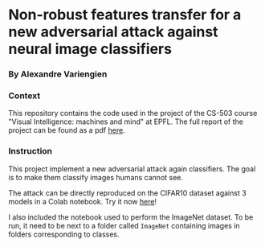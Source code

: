 
# Non-robust features transfer for a new adversarial attack against neural image classifiers
### By Alexandre Variengien


### Context

This repository contains the code used in the project of the CS-503 course "Visual Intelligence: machines and mind" at EPFL. The full report of the project can be found as a pdf [here](https://raw.githubusercontent.com/aVariengien/non-robust-feature-transfer/ca3d037969434bb40d9f462c6e18a29f9e4f60b1/Non-Robust-Feature-Transfer.pdf).


### Instruction

This project implement a new adversarial attack again classifiers. The goal is to
make them classify images humans cannot see.

The attack can be directly reproduced on the CIFAR10 dataset against 3 models in a Colab notebook. Try it now [here](https://colab.research.google.com/github/aVariengien/non-robust-feature-transfer/blob/master/CIFAR10-Non_Tobust_Features_Transfer.ipynb)!

I also included the notebook used to perform the ImageNet dataset. To be run, it need to be next to a folder
called `ImageNet` containing images in folders corresponding to classes.

